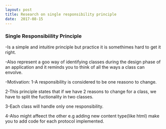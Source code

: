 ```yaml
---
layout: post
title: Research on single responsibility principle
date:  2017-08-15
---
```


### Single Responsibiility Principle
-Is a simple and intuitire principle but practice it is  somethimes hard to get it right.

-Also represent a goo way of identifying classes during the design phase of an application and it reminds  you to think of all the ways a class can envolve.

-Motivation:
1-A responsibility is considered to be  one reasono to change.

2-This principle states that if we have 2 reasons to change for a class, we have to split the fuctionality in  two classes.

3-Each class  will handle  only one responsibility.

4-Also might affeect the other e.g adding new content type(like html) make you to add code for each protocol implemented.
